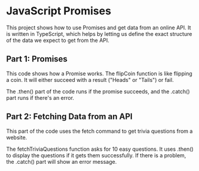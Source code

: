 # JavaScript Promises
This project shows how to use Promises and get data from an online API. 
It is written in TypeScript, which helps by letting us define the exact structure of the data we expect to get from the API.

## Part 1: Promises
This code shows how a Promise works. 
The flipCoin function is like flipping a coin. 
It will either succeed with a result ("Heads" or "Tails") or fail.

The .then() part of the code runs if the promise succeeds, 
and the .catch() part runs if there's an error.

## Part 2: Fetching Data from an API
This part of the code uses the fetch command to get trivia questions from a website.

The fetchTriviaQuestions function asks for 10 easy questions. 
It uses .then() to display the questions if it gets them successfully. 
If there is a problem, the .catch() part will show an error message.
